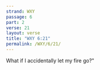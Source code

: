 ```yaml
---
strand: WXY
passage: 6
part: 2
verse: 21
layout: verse
title: "WXY 6:21"
permalink: /WXY/6/21/
---
```

What if I accidentally let my fire go?"
